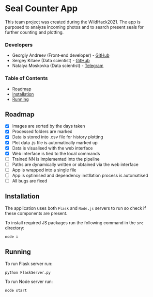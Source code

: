 # Seal Counter App

This team project was created during the WildHack2021. The app is purposed to analyze incoming photos and to search present seals for further counting and plotting.

### Developers
- Georgiy Andreev (Front-end developer) - [GitHub](https://github.com/andreevgeorge)
- Sergey Kitaev (Data scientist) - [GitHub](https://github.com/Sergey-Kit)
- Natalya Moskovka (Data scientist) - [Telegram](https://t.me/natchandes)

### Table of Contents

* [Roadmap](#roadmap)
* [Installation](#installation)
* [Running](#running)

## Roadmap

- [x]  Images are sorted by the days taken
- [x]  Processed folders are marked
- [x]  Data is stored into .csv file for history plotting
- [x]  Plot data .js file is automatically marked up 
- [x]  Data is visualised with the web interface
- [x]  Web interface is tied to the local commands
- [ ]  Trained NN is implemented into the pipeline
- [ ]  Paths are dynamically written or obtained via the web interface
- [ ]  App is wrapped into a single file
- [ ]  App is optimised and dependency instllation process is automatised
- [ ]  All bugs are fixed

## Installation

The application uses both `Flask` and `Node.js` servers to run so check if these components are present. 

To install required JS packages run the following command in the `src` directory:
```bash
node i
```
## Running

To run Flask server run:

```python
python FlaskServer.py
```

To run Node server run:

```javascript
node start
```
